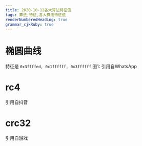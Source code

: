 ```yaml
---
title: 2020-10-12各大算法特征值 
tags: 算法,特征,各大算法特征值
renderNumberedHeading: true
grammar_cjkRuby: true
---
```



# 椭圆曲线
特征是
`0x3ffffed, 0x1ffffff, 0x3ffffff`
图1: 引用自WhatsApp


# rc4
引用自抖音

# crc32
引用自游戏




